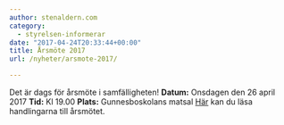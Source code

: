 ```yaml
---
author: stenaldern.com
category:
  - styrelsen-informerar
date: "2017-04-24T20:33:44+00:00"
title: Årsmöte 2017
url: /nyheter/arsmote-2017/

---
```

Det är dags för årsmöte i samfälligheten!
**Datum:** Onsdagen den 26 april 2017
**Tid:** Kl 19.00
**Plats:** Gunnesboskolans matsal
[Här](/wp-content/uploads/2017/04/handlingar_arstamma_2017.pdf "Handlingar") kan du läsa handlingarna till årsmötet.
